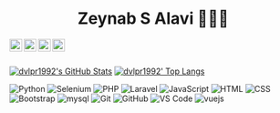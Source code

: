 <div align="center">
  <h1>Zeynab S Alavi 👩🏽‍💻</h1>
</div>
<div align="center">
  <a href="https://www.linkedin.com/in/dvlpr1992">
    <img align="left" alt="dvlpr1992" width="22px" src="https://www.iconsdb.com/icons/preview/color/4DA0FF/linkedin-6-xl.png" />
  </a>
  <a href="https://instagram.com/dvlpr1992">
    <img align="left" alt="dvlpr1992" width="22px" src="https://www.iconsdb.com/icons/preview/color/4DA0FF/instagram-xl.png" />
  </a>
   <a href="https://discord.gg/NtkuT7GXGw">
    <img align="left" alt="dvlpr1992" width="22px" src="https://www.iconsdb.com/icons/preview/color/4DA0FF/discord-2-xl.png" />
  </a>
   <a href="mailto:dvlpr1992@gmail.com">
    <img align="left" alt="dvlpr1992" width="22px" src="https://www.iconsdb.com/icons/preview/color/4DA0FF/email-12-xl.png" />
  </a>
</div>
<br>
<br>

<div>
  
  [![dvlpr1992's GitHub Stats](https://github-readme-stats.vercel.app/api?username=dvlpr1992&show_icons=true&include_all_commits=true&theme=algolia&count_private=true&line_height=40)](https://github.com/dvlpr1992/dvlpr1992)
  [![dvlpr1992' Top Langs](https://github-readme-stats.vercel.app/api/top-langs/?username=dvlpr1992&langs_count=5&theme=algolia&exclude_repo=SocketCpp,dvlpr1992.github.io,DeveloperSite)](https://github.com/dvlpr1992/dvlpr1992)
</div>

![Python](http://img.shields.io/badge/-Python-000?style=flat-square&logo=python)
![Selenium](https://img.shields.io/badge/-Selenium-000?style=flat-square&logo=selenium)
![PHP](https://img.shields.io/badge/-PHP-000?style=flat-square&logo=php)
![Laravel](https://img.shields.io/badge/-Laravel-000?style=flat-square&logo=Laravel)
![JavaScript](https://img.shields.io/badge/-JavaScript-000?style=flat-square&logo=javascript)
![HTML](https://img.shields.io/badge/-HTML5-000?style=flat-square&logo=html5)
![CSS](https://img.shields.io/badge/-CSS3-000?style=flat-square&logo=css3&logoColor=%231572B6)
![Bootstrap](https://img.shields.io/badge/-Bootstrap-000?style=flat-square&logo=Bootstrap)
![mysql](https://img.shields.io/badge/-mysql-000?style=flat-square&logo=mysql&logoColor=ffffff)
![Git](https://img.shields.io/badge/-Git-000?style=flat-square&logo=git)
![GitHub](https://img.shields.io/badge/-GitHub-000?style=flat-square&logo=github)
![VS Code](http://img.shields.io/badge/-VS%20Code-000?style=flat-square&logo=visual-studio-code)
![vuejs](https://img.shields.io/badge/-Vuejs-000?style=flat-square&logo=vuejs)


